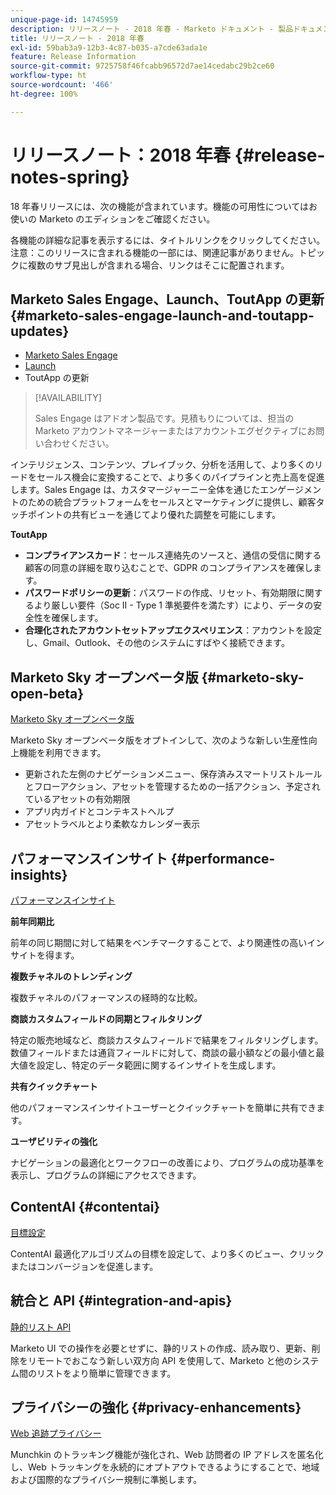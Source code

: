 ```yaml
---
unique-page-id: 14745959
description: リリースノート - 2018 年春 - Marketo ドキュメント - 製品ドキュメント
title: リリースノート - 2018 年春
exl-id: 59bab3a9-12b3-4c87-b035-a7cde63ada1e
feature: Release Information
source-git-commit: 9725758f46fcabb96572d7ae14cedabc29b2ce60
workflow-type: ht
source-wordcount: '466'
ht-degree: 100%

---
```


# リリースノート：2018 年春 {#release-notes-spring}

18 年春リリースには、次の機能が含まれています。機能の可用性についてはお使いの Marketo のエディションをご確認ください。

各機能の詳細な記事を表示するには、タイトルリンクをクリックしてください。注意：このリリースに含まれる機能の一部には、関連記事がありません。トピックに複数のサブ見出しが含まれる場合、リンクはそこに配置されます。

## Marketo Sales Engage、Launch、ToutApp の更新 {#marketo-sales-engage-launch-and-toutapp-updates}

* [Marketo Sales Engage](/help/marketo/product-docs/marketo-sales-connect/getting-started/sales-connect-overview.md)
* [Launch](/help/marketo/product-docs/marketo-sales-connect/getting-started/sales-connect-overview.md)
* ToutApp の更新

>[!AVAILABILITY]
>
>Sales Engage はアドオン製品です。見積もりについては、担当の Marketo アカウントマネージャーまたはアカウントエグゼクティブにお問い合わせください。

インテリジェンス、コンテンツ、プレイブック、分析を活用して、より多くのリードをセールス機会に変換することで、より多くのパイプラインと売上高を促進します。Sales Engage は、カスタマージャーニー全体を通じたエンゲージメントのための統合プラットフォームをセールスとマーケティングに提供し、顧客タッチポイントの共有ビューを通じてより優れた調整を可能にします。

**ToutApp**

* **コンプライアンスカード**：セールス連絡先のソースと、通信の受信に関する顧客の同意の詳細を取り込むことで、GDPR のコンプライアンスを確保します。
* **パスワードポリシーの更新**：パスワードの作成、リセット、有効期限に関するより厳しい要件（Soc II - Type 1 準拠要件を満たす）により、データの安全性を確保します。
* **合理化されたアカウントセットアップエクスペリエンス**：アカウントを設定し、Gmail、Outlook、その他のシステムにすばやく接続できます。

## Marketo Sky オープンベータ版 {#marketo-sky-open-beta}

[Marketo Sky オープンベータ版](https://help.marketo.com/)

Marketo Sky オープンベータ版をオプトインして、次のような新しい生産性向上機能を利用できます。

* 更新された左側のナビゲーションメニュー、保存済みスマートリストルールとフローアクション、アセットを管理するための一括アクション、予定されているアセットの有効期限
* アプリ内ガイドとコンテキストヘルプ
* アセットラベルとより柔軟なカレンダー表示

## パフォーマンスインサイト {#performance-insights}

[パフォーマンスインサイト](/help/marketo/product-docs/reporting/performance-insights/performance-insights-overview.md)

**前年同期比**

前年の同じ期間に対して結果をベンチマークすることで、より関連性の高いインサイトを得ます。

**複数チャネルのトレンディング**

複数チャネルのパフォーマンスの経時的な比較。

**商談カスタムフィールドの同期とフィルタリング**

特定の販売地域など、商談カスタムフィールドで結果をフィルタリングします。数値フィールドまたは通貨フィールドに対して、商談の最小額などの最小値と最大値を設定し、特定のデータ範囲に関するインサイトを生成します。

**共有クイックチャート**

他のパフォーマンスインサイトユーザーとクイックチャートを簡単に共有できます。

**ユーザビリティの強化**

ナビゲーションの最適化とワークフローの改善により、プログラムの成功基準を表示し、プログラムの詳細にアクセスできます。

## ContentAI {#contentai}

[目標設定](/help/marketo/product-docs/predictive-content/getting-started/algorithm-goal-settings.md)

ContentAI 最適化アルゴリズムの目標を設定して、より多くのビュー、クリックまたはコンバージョンを促進します。

## 統合と API {#integration-and-apis}

[静的リスト API](https://developers.marketo.com/rest-api/assets/static-lists/)

Marketo UI での操作を必要とせずに、静的リストの作成、読み取り、更新、削除をリモートでおこなう新しい双方向 API を使用して、Marketo と他のシステム間のリストをより簡単に管理できます。

## プライバシーの強化 {#privacy-enhancements}

[Web 追跡プライバシー](https://developers.marketo.com/javascript-api/lead-tracking/)

Munchkin のトラッキング機能が強化され、Web 訪問者の IP アドレスを匿名化し、Web トラッキングを永続的にオプトアウトできるようにすることで、地域および国際的なプライバシー規制に準拠します。
